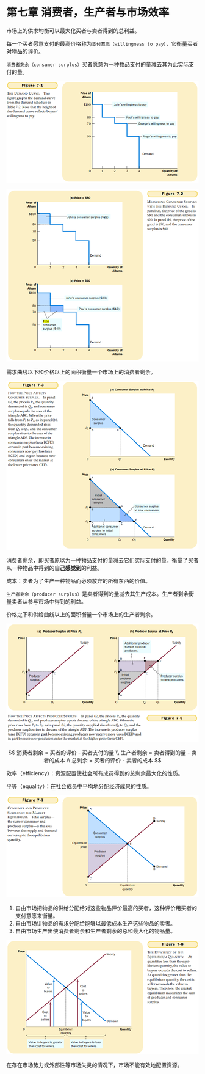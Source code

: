 # 第七章 消费者，生产者与市场效率



市场上的供求均衡可以最大化买者与卖者得到的总利益。

每一个买者愿意支付的最高价格称为`支付意愿（willingness to pay）`，它衡量买者对物品的评价。

`消费者剩余（consumer surplus）`买者愿意为一种物品支付的量减去其为此实际支付的量。

![7_1](res/7_1.png)

![7_2](res/7_2.png)

需求曲线以下和价格以上的面积衡量一个市场上的消费者剩余。

![7_3](res/7_3.png)

消费者剩余，即买者原以为一种物品支付的量减去它们实际支付的量，衡量了买者从一种物品中得到的**自己感觉到**的利益。

成本：卖者为了生产一种物品而必须放弃的所有东西的价值。

`生产者剩余（producer surplus）`是卖者得到的量减去其生产成本。生产者剩余衡量卖者从参与市场中得到的利益。

价格之下和供给曲线以上的面积衡量一个市场上的生产者剩余。

![7_6](res/7_6.png)

$$
消费者剩余 = 买者的评价 - 买者支付的量 \\
生产者剩余 = 卖者得到的量 - 卖者的成本 \\
总剩余 = 买者的评价 - 卖者的成本
$$

效率（efficiency）：资源配置使社会所有成员得到的总剩余最大化的性质。

平等（equality）：在社会成员中平均地分配经济成果的性质。

![7_7](res/7_7.png)

1. 自由市场把物品的供给分配给对这些物品评价最高的买者，这种评价用买者的支付意愿来衡量。
2. 自由市场讲物品的需求分配给能够以最低成本生产这些物品的卖者。
3. 自由市场生产出使消费者剩余和生产者剩余的总和最大化的物品量。

![7_8](res/7_8.png)

在存在市场势力或外部性等市场失灵的情况下，市场不能有效地配置资源。


